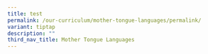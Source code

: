 ```yaml
---
title: test
permalink: /our-curriculum/mother-tongue-languages/permalink/
variant: tiptap
description: ""
third_nav_title: Mother Tongue Languages
---
```

